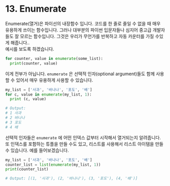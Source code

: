# 13. Enumerate

Enumerate\(열거\)은 파이선의 내장함수 입니다. 코드를 한 줄로 줄일 수 없을 때 매우 유용하게 쓰이는 함수입니다. 그러나 대부분의 파이썬 입문자들나 심지어 중고급 개발자들도 잘 모르는 함수입니다. 그것은 우리가 무언가를 반복하고 자동 카운터를 가질 수있게 해줍니다..  
예시를 보도록 하겠습니다.

```python
for counter, value in enumerate(some_list):
  print(counter, value)
```

이게 전부가 아닙니다. `enumerate` 은 선택적 인자\(optional argument\)들도 함께 사용할 수 있어서 매우 유용하게 사용할 수 있습니다.

```python
my_list = ['사과', '바나나', '포도', '배']
for c, value in enumerate(my_list, 1):
  print (c, value)

# Output:
# 1 사과
# 2 바나나
# 3 포도
# 4 배
```

선택적 인자들은 `enumerate` 에 어떤 인덱스 값부터 시작해서 열거되는지 알려줍니다. 또 인덱스를 포함하는 튜플을 만들 수도 있고, 리스트를 사용해서 리스트 아이템을 만들 수 있습니다. 예를 들어보겠습니다.

```python
my_list = ['사과', '바나나', '포도', '배']
counter_list = list(enumerate(my_list, 1))
print(counter_list)

# Output: [(1, '사과'), (2, '바나나'), (3, '포도'), (4, '배')]
```



